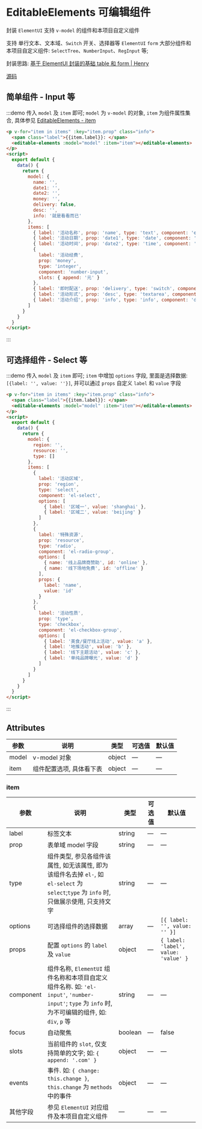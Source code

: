# EditableElements 可编辑组件

封装 `ElementUI` 支持 `v-model` 的组件和本项目自定义组件

支持 单行文本、文本域、`Switch` 开关、选择器等 `ElementUI` `form` 大部分组件和本项目自定义组件: `SelectTree`、`NumberInput`、`RegInput` 等;

封装思路: [基于 ElementUI 封装的基础 table 和 form | Henry](https://tsz.now.sh/2020/05/16/based-on-element-ui-encapsulation-table-form/)

[源码](https://github.com/HenryTSZ/vuepress-element-extend/blob/master/docs/.vuepress/components/EditableElements.vue)

## 简单组件 - Input 等

:::demo 传入 `model` 及 `item` 即可; `model` 为 `v-model` 的对象, `item` 为组件属性集合, 具体参见 [EditableElements - item](/ElementUI/EditableElements.html#item)

```html
<p v-for="item in items" :key="item.prop" class="info">
  <span class="label">{{item.label}}: </span>
  <editable-elements :model="model" :item="item"></editable-elements>
</p>
<script>
  export default {
    data() {
      return {
        model: {
          name: '',
          date1: '',
          date2: '',
          money: '',
          delivery: false,
          desc: '',
          info: '就是看看而已'
        },
        items: [
          { label: '活动名称', prop: 'name', type: 'text', component: 'el-input', focus: true },
          { label: '活动日期', prop: 'date1', type: 'date', component: 'el-date-picker' },
          { label: '活动时间', prop: 'date2', type: 'time', component: 'el-time-picker' },
          {
            label: '活动经费',
            prop: 'money',
            type: 'integer',
            component: 'number-input',
            slots: { append: '元' }
          },
          { label: '即时配送', prop: 'delivery', type: 'switch', component: 'el-switch' },
          { label: '活动形式', prop: 'desc', type: 'textarea', component: 'el-input' },
          { label: '活动介绍', prop: 'info', type: 'info', component: 'div' }
        ]
      }
    }
  }
</script>
```

:::

## 可选择组件 - Select 等

:::demo 传入 `model` 及 `item` 即可; `item` 中增加 `options` 字段, 里面是选择数据: `[{label: '', value: ''}]`, 并可以通过 `props` 自定义 `label` 和 `value` 字段

```html
<p v-for="item in items" :key="item.prop" class="info">
  <span class="label">{{item.label}}: </span>
  <editable-elements :model="model" :item="item"></editable-elements>
</p>
<script>
  export default {
    data() {
      return {
        model: {
          region: '',
          resource: '',
          type: []
        },
        items: [
          {
            label: '活动区域',
            prop: 'region',
            type: 'select',
            component: 'el-select',
            options: [
              { label: '区域一', value: 'shanghai' },
              { label: '区域二', value: 'beijing' }
            ]
          },
          {
            label: '特殊资源',
            prop: 'resource',
            type: 'radio',
            component: 'el-radio-group',
            options: [
              { name: '线上品牌商赞助', id: 'online' },
              { name: '线下场地免费', id: 'offline' }
            ],
            props: {
              label: 'name',
              value: 'id'
            }
          },
          {
            label: '活动性质',
            prop: 'type',
            type: 'checkbox',
            component: 'el-checkbox-group',
            options: [
              { label: '美食/餐厅线上活动', value: 'a' },
              { label: '地推活动', value: 'b' },
              { label: '线下主题活动', value: 'c' },
              { label: '单纯品牌曝光', value: 'd' }
            ]
          }
        ]
      }
    }
  }
</script>
```

:::

## Attributes

| 参数  | 说明                     | 类型   | 可选值 | 默认值 |
| ----- | ------------------------ | ------ | ------ | ------ |
| model | v-model 对象             | object | —      | —      |
| item  | 组件配置选项, 具体看下表 | object | —      | —      |

### item

| 参数      | 说明                                                                                                                                               | 类型    | 可选值 | 默认值                               |
| --------- | -------------------------------------------------------------------------------------------------------------------------------------------------- | ------- | ------ | ------------------------------------ |
| label     | 标签文本                                                                                                                                           | string  | —      | —                                    |
| prop      | 表单域 model 字段                                                                                                                                  | string  | —      | —                                    |
| type      | 组件类型, 参见各组件该属性, 如无该属性, 即为该组件名去掉 `el-`, 如 `el-select` 为 `select`;`type` 为 `info` 时, 只做展示使用, 只支持文字           | string  | —      | —                                    |
| options   | 可选择组件的选择数据                                                                                                                               | array   | —      | `[{ label: '', value: '' }]`         |
| props     | 配置 `options` 的 `label` 及 `value`                                                                                                               | object  | —      | `{ label: 'label', value: 'value' }` |
| component | 组件名称, `ElementUI` 组件名称和本项目自定义组件名称. 如: `'el-input'`, `'number-input'`; `type` 为 `info` 时, 为不可编辑的组件, 如: `div`, `p` 等 | string  | —      | —                                    |
| focus     | 自动聚焦                                                                                                                                           | boolean | —      | false                                |
| slots     | 当前组件的 `slot`, 仅支持简单的文字; 如: `{ append: '.com' }`                                                                                      | object  | —      | —                                    |
| events    | 事件. 如: `{ change: this.change }`, `this.change` 为 `methods` 中的事件                                                                           | object  | —      | —                                    |
| 其他字段  | 参见 `ElementUI` 对应组件及本项目自定义组件                                                                                                        | —       | —      | —                                    |
